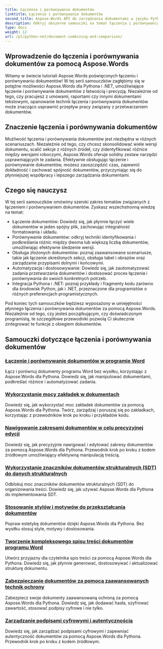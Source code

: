 ```yaml
---
title: Łączenie i porównywanie dokumentów
linktitle: Łączenie i porównywanie dokumentów
second_title: Aspose.Words API do zarządzania dokumentami w języku Python
description: Odkryj obszerne samouczki na temat łączenia i porównywania dokumentów przy użyciu Aspose.Words dla Pythona i .NET. Dowiedz się, jak płynnie łączyć i porównywać dokumenty, usprawniając przepływ pracy w zakresie przetwarzania dokumentów.
type: docs
weight: 12
url: /pl/python-net/document-combining-and-comparison/
---
```

## Wprowadzenie do łączenia i porównywania dokumentów za pomocą Aspose.Words

Witamy w świecie tutoriali Aspose.Words poświęconych łączeniu i porównywaniu dokumentów! W tej serii samouczków zagłębimy się w potężne możliwości Aspose.Words dla Pythona i .NET, umożliwiające łączenie i porównywanie dokumentów z łatwością i precyzją. Niezależnie od tego, czy pracujesz z umowami, raportami czy innymi dokumentami tekstowymi, opanowanie technik łączenia i porównywania dokumentów może znacząco usprawnić przepływ pracy związany z przetwarzaniem dokumentów.

## Znaczenie łączenia i porównywania dokumentów

Możliwość łączenia i porównywania dokumentów jest niezbędna w różnych scenariuszach. Niezależnie od tego, czy chcesz skonsolidować wiele wersji dokumentu, scalić sekcje z różnych źródeł, czy zidentyfikować różnice między wersjami roboczymi, Aspose.Words oferuje solidny zestaw narzędzi usprawniających te zadania. Efektywnie obsługując łączenie i porównywanie dokumentów, możesz zaoszczędzić czas, zapewnić dokładność i zachować spójność dokumentów, przyczyniając się do płynniejszej współpracy i lepszego zarządzania dokumentami.

## Czego się nauczysz

W tej serii samouczków omówimy szeroki zakres tematów związanych z łączeniem i porównywaniem dokumentów. Zyskasz wszechstronną wiedzę na temat:

- Łączenie dokumentów: Dowiedz się, jak płynnie łączyć wiele dokumentów w jeden spójny plik, zachowując integralność formatowania i układu.
- Porównywanie dokumentów: odkryj techniki identyfikowania i podkreślania różnic między dwoma lub większą liczbą dokumentów, umożliwiając efektywne śledzenie wersji.
- Obsługa złożonych dokumentów: poznaj zaawansowane scenariusze, takie jak łączenie określonych sekcji, obsługa tabel i obrazów oraz zarządzanie przypisami dolnymi i końcowymi.
- Automatyzacja i dostosowywanie: Dowiedz się, jak zautomatyzować zadania przetwarzania dokumentów i dostosować proces łączenia i porównywania do swoich konkretnych potrzeb.
- Integracja Pythona i .NET: poznaj przykłady i fragmenty kodu zarówno dla środowisk Python, jak i .NET, przeznaczone dla programistów o różnych preferencjach programistycznych.

Pod koniec tych samouczków będziesz wyposażony w umiejętności płynnego łączenia i porównywania dokumentów za pomocą Aspose.Words. Niezależnie od tego, czy jesteś początkującym, czy doświadczonym programistą, te szczegółowe przewodniki pozwolą Ci skutecznie zintegrować te funkcje z obiegiem dokumentów.

## Samouczki dotyczące łączenia i porównywania dokumentów
### [Łączenie i porównywanie dokumentów w programie Word](./merge-compare-documents/)
Łącz i porównuj dokumenty programu Word bez wysiłku, korzystając z Aspose.Words dla Pythona. Dowiedz się, jak manipulować dokumentami, podkreślać różnice i automatyzować zadania.
### [Wykorzystanie mocy zakładek w dokumentach](./document-bookmarks/)
Dowiedz się, jak wykorzystać moc zakładek dokumentów za pomocą Aspose.Words dla Pythona. Twórz, zarządzaj i poruszaj się po zakładkach, korzystając z przewodników krok po kroku i przykładów kodu.
### [Nawigowanie zakresami dokumentów w celu precyzyjnej edycji](./document-ranges/)
Dowiedz się, jak precyzyjnie nawigować i edytować zakresy dokumentów za pomocą Aspose.Words dla Pythona. Przewodnik krok po kroku z kodem źródłowym umożliwiający efektywną manipulację treścią.
### [Wykorzystanie znaczników dokumentów strukturalnych (SDT) do danych strukturalnych](./document-sdts/)
Odblokuj moc znaczników dokumentów strukturalnych (SDT) do organizowania treści. Dowiedz się, jak używać Aspose.Words dla Pythona do implementowania SDT.
### [Stosowanie stylów i motywów do przekształcania dokumentów](./apply-styles-themes-documents/)
Popraw estetykę dokumentów dzięki Aspose.Words dla Pythona. Bez wysiłku stosuj style, motywy i dostosowania.
### [Tworzenie kompleksowego spisu treści dokumentów programu Word](./generate-table-contents/)
Utwórz przyjazny dla czytelnika spis treści za pomocą Aspose.Words dla Pythona. Dowiedz się, jak płynnie generować, dostosowywać i aktualizować strukturę dokumentu.
### [Zabezpieczanie dokumentów za pomocą zaawansowanych technik ochrony](./secure-documents-protection/)
Zabezpiecz swoje dokumenty zaawansowaną ochroną za pomocą Aspose.Words dla Pythona. Dowiedz się, jak dodawać hasła, szyfrować zawartość, stosować podpisy cyfrowe i nie tylko.
### [Zarządzanie podpisami cyfrowymi i autentycznością](./manage-digital-signatures/)
Dowiedz się, jak zarządzać podpisami cyfrowymi i zapewniać autentyczność dokumentów za pomocą Aspose.Words dla Pythona. Przewodnik krok po kroku z kodem źródłowym.